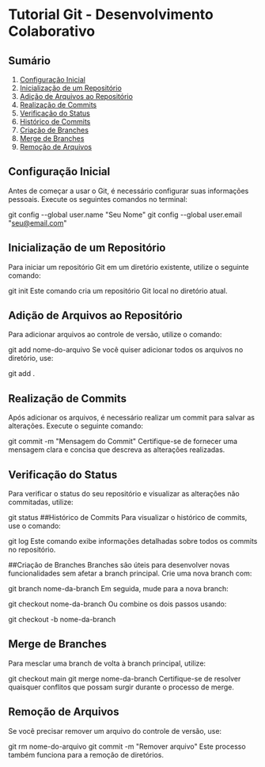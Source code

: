 # Tutorial Git - Desenvolvimento Colaborativo

## Sumário

1. [Configuração Inicial](#1-configuração-inicial)
2. [Inicialização de um Repositório](#2-inicialização-de-um-repositório)
3. [Adição de Arquivos ao Repositório](#3-adição-de-arquivos-ao-repositório)
4. [Realização de Commits](#4-realização-de-commits)
5. [Verificação do Status](#5-verificação-do-status)
6. [Histórico de Commits](#6-histórico-de-commits)
7. [Criação de Branches](#7-criação-de-branches)
8. [Merge de Branches](#8-merge-de-branches)
9. [Remoção de Arquivos](#9-remoção-de-arquivos)


## Configuração Inicial

Antes de começar a usar o Git, é necessário configurar suas informações pessoais. Execute os seguintes comandos no terminal:


git config --global user.name "Seu Nome"
git config --global user.email "seu@email.com"

## Inicialização de um Repositório
Para iniciar um repositório Git em um diretório existente, utilize o seguinte comando:



git init
Este comando cria um repositório Git local no diretório atual.

## Adição de Arquivos ao Repositório
Para adicionar arquivos ao controle de versão, utilize o comando:



git add nome-do-arquivo
Se você quiser adicionar todos os arquivos no diretório, use:



git add .
## Realização de Commits
Após adicionar os arquivos, é necessário realizar um commit para salvar as alterações. Execute o seguinte comando:


git commit -m "Mensagem do Commit"
Certifique-se de fornecer uma mensagem clara e concisa que descreva as alterações realizadas.

## Verificação do Status
Para verificar o status do seu repositório e visualizar as alterações não commitadas, utilize:

git status
##Histórico de Commits
Para visualizar o histórico de commits, use o comando:


git log
Este comando exibe informações detalhadas sobre todos os commits no repositório.

##Criação de Branches
Branches são úteis para desenvolver novas funcionalidades sem afetar a branch principal. Crie uma nova branch com:


git branch nome-da-branch
Em seguida, mude para a nova branch:


git checkout nome-da-branch
Ou combine os dois passos usando:


git checkout -b nome-da-branch
## Merge de Branches
Para mesclar uma branch de volta à branch principal, utilize:


git checkout main
git merge nome-da-branch
Certifique-se de resolver quaisquer conflitos que possam surgir durante o processo de merge.

## Remoção de Arquivos
Se você precisar remover um arquivo do controle de versão, use:



git rm nome-do-arquivo
git commit -m "Remover arquivo"
Este processo também funciona para a remoção de diretórios.
